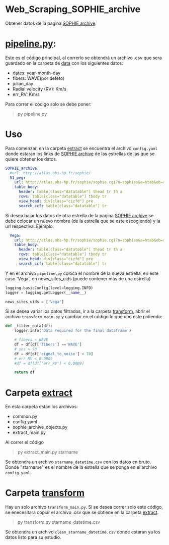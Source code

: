 # Web_Scraping_SOPHIE_archive
Obtener datos de la pagina [SOPHIE archive](http://atlas.obs-hp.fr/sophie/).

# [pipeline.py](https://github.com/aldairpr/Web_Scraping_SOPHIE_archive):
Este es el código principal, al correrlo se obtendrá un archivo .csv que sera guardado en la carpeta de [data](https://github.com/aldairpr/Web_Scraping_SOPHIE_archive/tree/main/data) con los siguientes datos:

- dates: year-month-day
- fibers: WAVE(por defeto)
- julian_day
- Radial velocity (RV): Km/s
- err_RV: Km/s

Para correr el código solo se debe poner:
>py pipeline.py

# Uso
Para comenzar, en la carpeta [extract](https://github.com/aldairpr/Web_Scraping_SOPHIE_archive/tree/main/extract) se encuentra el archivo `config.yaml` donde estaran los links de [SOPHIE archive](http://atlas.obs-hp.fr/sophie/) de las estrellas de las que se quiere obtener los datos.

``` yaml
SOPHIE_archive:
  #url: http://atlas.obs-hp.fr/sophie/
  51_peg:
    url: http://atlas.obs-hp.fr/sophie/sophie.cgi?n=sophies&a=htab&ob=ra,seq&c=o&o=51%20peg
    table_body:
      header: table[class="datatable"] thead tr th a
      rows: table[class="datatable"] tbody tr
      view_head: div[class="cizfd"] pre
      search_ccf: table[class="datatable"] tr
```

Si desea bajar los datos de otra estrella de la pagina [SOPHIE archive](http://atlas.obs-hp.fr/sophie/) se debe colocar un nuevo nombre (de la estrella que se este escogiendo) y la url respectiva. Ejemplo:

``` yaml
  Vega:
    url: http://atlas.obs-hp.fr/sophie/sophie.cgi?n=sophies&a=htab&ob=ra,seq&c=o&o=Vega
    table_body:
      header: table[class="datatable"] thead tr th a
      rows: table[class="datatable"] tbody tr
      view_head: div[class="cizfd"] pre
      search_ccf: table[class="datatable"] tr
```

Y en el archivo `pipeline.py` coloca el nombre de la nueva estrella, en este caso 'Vega', en news_sites_uids (puede contener más de una estrella)

``` py
logging.basicConfig(level=logging.INFO)
logger = logging.getLogger(__name__)

news_sites_uids = ['Vega']
```

Si se desea variar los datos filtrados, ir a la carpeta [transform](https://github.com/aldairpr/Web_Scraping_SOPHIE_archive/tree/main/transform), abrir el archivo `transform_main.py` y cambiar en el código lo que uno este pidiendo:

``` py
def _filter_data(df):
    logger.info('Data required for the final dataframe')

    # fibers = WAVE
    df = df[df['fibers'] =='WAVE']
    # sns > 70
    df = df[df['signal_to_noise'] > 70]
    # err_RV < 0.0009
    #df = df[df['err_RV'] < 0.0009]

    return df
```

# Carpeta [extract](https://github.com/aldairpr/Web_Scraping_SOPHIE_archive/tree/main/extract)
En esta carpeta estan los archivos:
- common.py
- config.yaml
- sophie_archive_objects.py
- extract_main.py

Al correr el código 
>py extract_main.py starname

Se obtendra un archivo `starname_datetime.csv` con los datos en bruto. Donde "starname" es el nombre de la estrella que se ponga en el archivo `config.yaml`.

# Carpeta [transform](https://github.com/aldairpr/Web_Scraping_SOPHIE_archive/tree/main/transform)
Hay un solo archivo `transform_main.py`. Si se desea correr solo este código, se enecesitara copiar el archivo .csv que se obtiene en la carpeta [extract](https://github.com/aldairpr/Web_Scraping_SOPHIE_archive/tree/main/extract).

>py transform.py starname_datetime.csv

Se obtendra un archivo `clean_starname_datetime.csv` donde estaran ya los datos listo para su estudio.